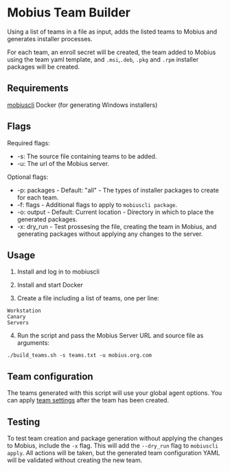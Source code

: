 
# Mobius Team Builder

Using a list of teams in a file as input, adds the listed teams to Mobius and generates installer processes.

For each team, an enroll secret will be created, the team added to Mobius using the team yaml template, and `.msi`,`.deb`, `.pkg` and `.rpm` installer packages will be created.

## Requirements

[mobiuscli](https://mobiusmdm.com/docs/using-mobius/mobiuscli-cli)
Docker (for generating Windows installers)

## Flags

Required flags:

- -s: The source file containing teams to be added.
- -u: The url of the Mobius server.

Optional flags:

- -p: packages - Default: "all" - The types of installer packages to create for each team.
- -f: flags - Additional flags to apply to `mobiuscli package`.
- -o: output - Default: Current location - Directory in which to place the generated packages.
- -x: dry_run - Test prossesing the file, creating the team in Mobius, and generating packages without applying any changes to the server.

## Usage

1. Install and log in to mobiuscli

2. Install and start Docker

3. Create a file including a list of teams, one per line:

```
Workstation
Canary
Servers
```

4. Run the script and pass the Mobius Server URL and source file as arguments:

```console
./build_teams.sh -s teams.txt -u mobius.org.com
```

## Team configuration

The teams generated with this script will use your global agent options. You can apply [team settings](https://mobiusmdm.com/docs/using-mobius/configuration-files#team-settings) after the team has been created.

## Testing

To test team creation and package generation without applying the changes to Mobius, include the `-x` flag. This will add the `--dry_run` flag to `mobiuscli apply`. All actions will be taken, but the generated team configuration YAML will be validated without creating the new team.
